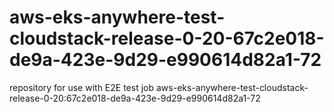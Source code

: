 # aws-eks-anywhere-test-cloudstack-release-0-20-67c2e018-de9a-423e-9d29-e990614d82a1-72
repository for use with E2E test job aws-eks-anywhere-test-cloudstack-release-0-20:67c2e018-de9a-423e-9d29-e990614d82a1-72
